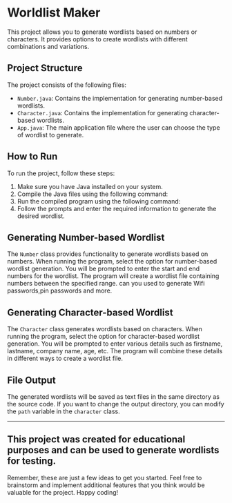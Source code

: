 # Worldlist Maker

This project allows you to generate wordlists based on numbers or characters. It provides options to create wordlists with different combinations and variations.

## Project Structure

The project consists of the following files:

- `Number.java`: Contains the implementation for generating number-based wordlists.
- `Character.java`: Contains the implementation for generating character-based wordlists.
- `App.java`: The main application file where the user can choose the type of wordlist to generate.

## How to Run

To run the project, follow these steps:

1. Make sure you have Java installed on your system.
2. Compile the Java files using the following command:
3. Run the compiled program using the following command:
4. Follow the prompts and enter the required information to generate the desired wordlist.

## Generating Number-based Wordlist

The `Number` class provides functionality to generate wordlists based on numbers. When running the program, select the option for number-based wordlist generation. You will be prompted to enter the start and end numbers for the wordlist. The program will create a wordlist file containing numbers between the specified range.
can you used to generate Wifi passwords,pin passwords and more.

## Generating Character-based Wordlist

The `Character` class generates wordlists based on characters. When running the program, select the option for character-based wordlist generation. You will be prompted to enter various details such as firstname, lastname, company name, age, etc. The program will combine these details in different ways to create a wordlist file.

## File Output

The generated wordlists will be saved as text files in the same directory as the source code. If you want to change the output directory, you can modify the `path` variable in the `character` class.

---

This project was created for educational purposes and can be used to generate wordlists for testing.
---
Remember, these are just a few ideas to get you started. Feel free to brainstorm and implement additional features that you think would be valuable for the project. Happy coding!
